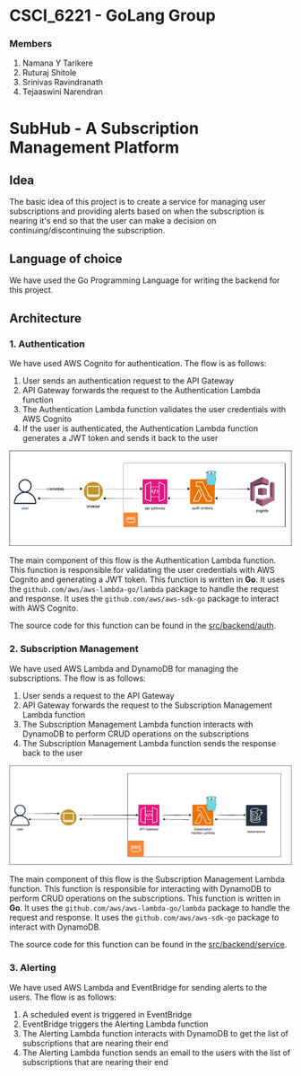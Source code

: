 # CSCI_6221 - GoLang Group

### Members

1. Namana Y Tarikere
2. Ruturaj Shitole
3. Srinivas Ravindranath
4. Tejaaswini Narendran



# SubHub - A Subscription Management Platform

## Idea

The basic idea of this project is to create a service for managing user subscriptions and providing alerts based on when the subscription is nearing it's end so that the user can make a decision on continuing/discontinuing the subscription. 

## Language of choice 

We have used the Go Programming Language for writing the backend for this project. 

## Architecture

### 1. Authentication

We have used AWS Cognito for authentication. The flow is as follows:

1. User sends an authentication request to the API Gateway
2. API Gateway forwards the request to the Authentication Lambda function
3. The Authentication Lambda function validates the user credentials with AWS Cognito
4. If the user is authenticated, the Authentication Lambda function generates a JWT token and sends it back to the user

![Authentication](./assets/golang-auth-flow.drawio.png)

The main component of this flow is the Authentication Lambda function. This function is responsible for validating the user credentials with AWS Cognito and generating a JWT token. This function is written in **Go**. It uses the `github.com/aws/aws-lambda-go/lambda` package to handle the request and response. It uses the `github.com/aws/aws-sdk-go` package to interact with AWS Cognito.

The source code for this function can be found in the [src/backend/auth](/src/backend/auth). 


### 2. Subscription Management

We have used AWS Lambda and DynamoDB for managing the subscriptions. The flow is as follows:

1. User sends a request to the API Gateway
2. API Gateway forwards the request to the Subscription Management Lambda function
3. The Subscription Management Lambda function interacts with DynamoDB to perform CRUD operations on the subscriptions
4. The Subscription Management Lambda function sends the response back to the user

![Subscription Management](./assets/subscription-management-flow.drawio.png)

The main component of this flow is the Subscription Management Lambda function. This function is responsible for interacting with DynamoDB to perform CRUD operations on the subscriptions. This function is written in **Go**. It uses the `github.com/aws/aws-lambda-go/lambda` package to handle the request and response. It uses the `github.com/aws/aws-sdk-go` package to interact with DynamoDB.

The source code for this function can be found in the [src/backend/service](/src/backend/service).

### 3. Alerting

We have used AWS Lambda and EventBridge for sending alerts to the users. The flow is as follows:

1. A scheduled event is triggered in EventBridge
2. EventBridge triggers the Alerting Lambda function
3. The Alerting Lambda function interacts with DynamoDB to get the list of subscriptions that are nearing their end
4. The Alerting Lambda function sends an email to the users with the list of subscriptions that are nearing their end

